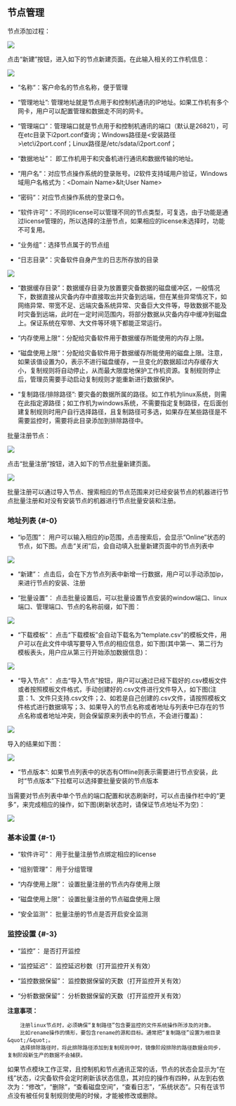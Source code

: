 ## 节点管理

节点添加过程：

![](/assets/OK8}PF{F4G2UMG}J3OHR]UH.png)

点击“新建”按钮，进入如下的节点新建页面。在此输入相关的工作机信息：

![](/assets/V%28%28}%8ZTQC35HOLS8V7Q332.png)

* “名称“：客户命名的节点名称，便于管理

* “管理地址”: 管理地址就是节点用于和控制机通讯的IP地址。如果工作机有多个网卡，用户可以配置管理和数据走不同的网卡。

* “管理端口”：管理端口就是节点用于和控制机通讯的端口（默认是26821），可在etc目录下i2port.conf查询；Windows路径是&lt;安装路径&gt;\etc\i2port.conf；Linux路径是/etc/sdata/i2port.conf；

* “数据地址”： 即工作机用于和灾备机进行通讯和数据传输的地址。

* “用户名“：对应节点操作系统的登录账号。i2软件支持域用户验证，Windows域用户名格式为：&lt;Domain Name&gt;\&lt;User Name&gt;

* “密码“：对应节点操作系统的登录口令。

* “软件许可“：不同的license可以管理不同的节点类型，可复选，由于功能是通过license管理的，所以选择的注册节点，如果相应的license未选择时，功能不可复用。

* “业务组”：选择节点属于的节点组

* “日志目录”：灾备软件自身产生的日志所存放的目录

![](/assets/V7.016822.png)

* “数据缓存目录”：数据缓存目录为放置要灾备数据的磁盘缓冲区，一般情况下，数据直接从灾备内存中直接取出并灾备到远端，但在某些异常情况下，如网络异常、带宽不足、远端灾备系统异常、灾备巨大文件等，导致数据不能及时灾备到远端，此时在一定时间范围内，将部分数据从灾备内存中缓冲到磁盘上。保证系统在窄带、大文件等环境下都能正常运行。

* “内存使用上限“：分配给灾备软件用于数据缓存所能使用的内存上限。

* “磁盘使用上限“：分配给灾备软件用于数据缓存所能使用的磁盘上限。注意，如果该值设置为0，表示不进行磁盘缓存，一旦变化的数据超过内存缓存大小，复制规则将自动停止，从而最大限度地保护工作机资源。复制规则停止后，管理员需要手动启动复制规则才能重新进行数据保护。

* “复制路径/排除路径”: 要灾备的数据所属的路径。如工作机为linux系统，则需在此指定源路径；如工作机为windows系统，不需要指定复制路径，在后面创建复制规则时用户自行选择路径，且复制路径可多选，如果存在某些路径是不需要监控时，需要将此目录添加到排除路径中。

批量注册节点：

![](/assets/V7.1.20190125001.png)

点击“批量注册”按钮，进入如下的节点批量新建页面。

![](/assets/V7.1.20190125002.png)

批量注册可以通过导入节点、搜索相应的节点范围来对已经安装节点的机器进行节点批量注册和对没有安装节点的机器进行节点批量安装和注册。

### 地址列表 {#-0}

* “ip范围”： 用户可以输入相应的ip范围，点击搜索后，会显示“Online”状态的节点，如下图。点击“关闭”后，会自动填入批量新建页面中的节点列表中

![](/assets/V7.1.20190125003.png)

* “新建”：  点击后，会在下方节点列表中新增一行数据，用户可以手动添加ip，来进行节点的安装、注册

* “批量设置”： 点击批量设置后，可以批量设置节点安装的window端口、linux端口、管理端口、节点的名称前缀，如下图：

![](/assets/V7.1.20190125004.png)

* “下载模板”： 点击“下载模板”会自动下载名为“template.csv”的模板文件，用户可以在此文件中填写要导入节点的相应信息，如下图\(其中第一、第二行为模板表头，用户应从第三行开始添加数据信息\)：

![](/assets/V7.1.20190125005.png)

* “导入节点”： 点击“导入节点”按钮，用户可以通过已经下载好的.csv模板文件或者按照模板文件格式，手动创建好的.csv文件进行文件导入，如下图\(注意：1、文件只支持.csv文件；2、如若是自己创建的.csv文件，请按照模板文件格式进行数据填写；3、如果导入的节点名称或者地址与列表中已存在的节点名称或者地址冲突，则会保留原来列表中的节点，不会进行覆盖\)：

![](/assets/V7.1.20190125006.png)

导入的结果如下图：

![](/assets/V7.1.20190125007.png)

* “节点版本”:  如果节点列表中的状态有Offline则表示需要进行节点安装，此时“节点版本”下拉框可以选择要批量安装的节点版本

当需要对节点列表中单个节点的端口配置和状态刷新时，可以点击操作栏中的“更多”，来完成相应的操作，如下图\(刷新状态时，请保证节点地址不为空\)：

![](/assets/V7.1.20190125008.png)

### 基本设置 {#-1}

* “软件许可”： 用于批量注册节点绑定相应的license

* “组别管理”： 用于分组管理

* “内存使用上限”： 设置批量注册的节点内存使用上限

* “磁盘使用上限”： 设置批量注册的节点磁盘使用上限

* “安全监测”：  批量注册的节点是否开启安全监测

### 监控设置 {#-3}

* “监控”：  是否打开监控

* “监控延迟”：  监控延迟秒数（打开监控开关有效）

* “监控数据保留”：  监控数据保留的天数（打开监控开关有效）

* “分析数据保留”：  分析数据保留的天数（打开监控开关有效）

**注意事项：**

```
    注册linux节点时，必须确保“复制路径”包含要监控的文件系统操作所涉及的对象。
    比如rename操作的情形，要包含rename的源和目标。通常把“复制路径”设置为根目录&quot;/&quot;。
    选择排除路径时，将此排除路径添加到复制规则中时，镜像阶段排除的路径数据会同步，复制阶段新生产的数据不会捕获。
```

如果节点模块工作正常，且控制机和节点通讯正常的话，节点的状态会显示为“在线”状态，i2灾备软件会定时刷新该状态信息，其对应的操作有四种，从左到右依次为：“修改”，“删除”，“查看磁盘空间”，“查看日志”，“系统状态”。只有在该节点没有被任何复制规则使用的时候，才能被修改或删除。

